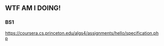 ## WTF AM I DOING!
### BS1
https://coursera.cs.princeton.edu/algs4/assignments/hello/specification.php